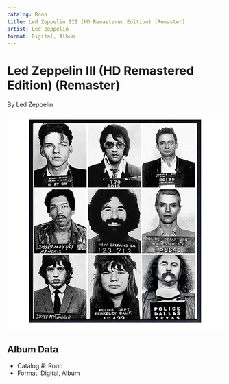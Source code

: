 ```yaml
---
catalog: Roon
title: Led Zeppelin III (HD Remastered Edition) (Remaster)
artist: Led Zeppelin
format: Digital, Album
---
```


# Led Zeppelin III (HD Remastered Edition) (Remaster)

By Led Zeppelin

![](../../assets/albumcovers/Led_Zeppelin-Led_Zeppelin_III_HD_Remastered_Edition_Remaster.png)

## Album Data

- Catalog #: Roon
- Format: Digital, Album

